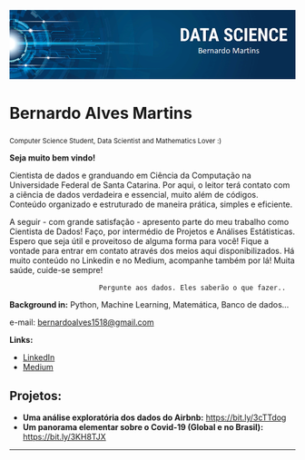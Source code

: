 

<p align="center">
  <img src="banner.png" >
</p>

# Bernardo Alves Martins
<sub>Computer Science Student, Data Scientist and Mathematics Lover :)</sub>

**Seja muito bem vindo!**

Cientista de dados e granduando em Ciência da Computação na Universidade Federal de Santa Catarina. 
Por aqui, o leitor terá contato com a ciência de dados verdadeira e essencial, muito além de códigos. Conteúdo organizado e estruturado de maneira prática, simples e eficiente. 

A seguir - com grande satisfação - apresento parte do meu trabalho como Cientista de Dados! Faço, por intermédio de Projetos e Análises Estátisticas. Espero que seja útil e proveitoso de alguma forma para você! Fique a vontade para entrar em contato através dos meios aqui disponibilizados. Há muito conteúdo no Linkedin e no Medium, acompanhe também por lá! Muita saúde, cuide-se sempre! 	
					
				          Pergunte aos dados. Eles saberão o que fazer..


**Background in:** Python, Machine Learning, Matemática, Banco de dados...

e-mail: bernardoalves1518@gmail.com

**Links:**
* [LinkedIn](https://www.linkedin.com/in/bernardo8768)
* [Medium](https://medium.com/@bernardoalves1518)


## Projetos:


* **Uma análise exploratória dos dados do Airbnb:** https://bit.ly/3cTTdog
* **Um panorama elementar sobre o Covid-19 (Global e no Brasil):**  https://bit.ly/3KH8TJX


---




